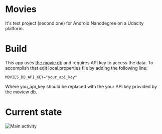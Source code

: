 # Movies

It's test project (second one) for Android Nanodegree on a Udacity platform.

# Build

This app uses [the movie db](https://themoviedb.org) and requires
API key to access the data. To accomplish that edit local.properties file
by adding the following line:

````````````````````````````````````````````````````
MOVIES_DB_API_KEY="your_api_key"
`````````````````````````````````````````````````````
Where you_api_key should be replaced with the your API key provided by the moview db.

# Current state

![Main activity](screenshots/main-view.png)

